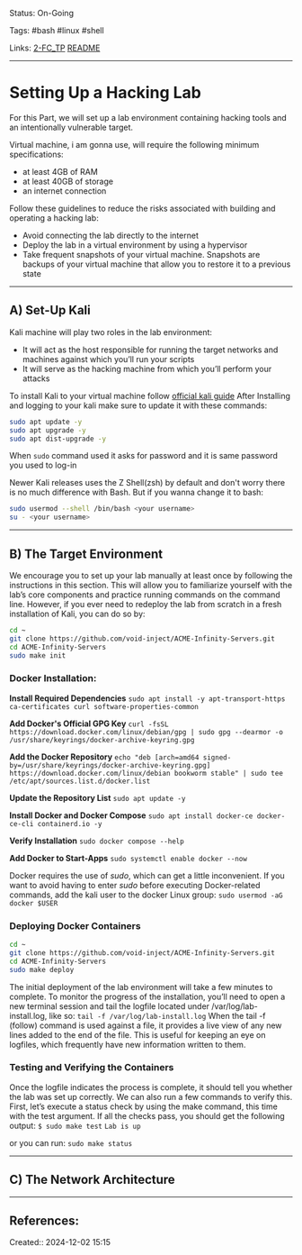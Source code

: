 Status: On-Going

Tags: #bash #linux #shell 

Links: [2-FC_TP](2-FC_TP.md) [README](Scripting/Bash/0-Notes/README.md) 
___

# Setting Up a Hacking Lab
For this Part, we will set up a lab environment containing hacking tools and an intentionally vulnerable target.

Virtual machine, i am gonna use, will require the following minimum specifications: 
- at least 4GB of RAM
- at least 40GB of storage 
- an internet connection

Follow these guidelines to reduce the risks associated with building and
operating a hacking lab:
- Avoid connecting the lab directly to the internet
- Deploy the lab in a virtual environment by using a hypervisor
- Take frequent snapshots of your virtual machine. Snapshots are backups of your virtual machine that allow you to restore it to a previous state
---
## A) Set-Up Kali
Kali machine will play two roles in the lab environment: 
- It will act as the host responsible for running the target networks and machines against which you’ll run your scripts
- It will serve as the hacking machine from which you’ll perform your attacks

To install Kali to your virtual machine follow [official kali guide](https://www.kali.org/docs/installation/)
After Installing and logging to your kali make sure to update it with these commands:
```bash
sudo apt update -y
sudo apt upgrade -y
sudo apt dist-upgrade -y
```
When `sudo` command used it asks for password and it is same password you used to log-in

Newer Kali releases uses the Z Shell(zsh) by default and don't worry there is no much difference with Bash. But if you wanna change it to bash:
```bash
sudo usermod --shell /bin/bash <your username>
su - <your username>
```

---

## B) The Target Environment
We encourage you to set up your lab manually at least once by following the instructions in this section. This will allow you to familiarize yourself with the lab’s core components and practice running commands on the command line. However, if you ever need to redeploy the lab from scratch in a fresh installation of Kali, you can do so by:
```bash
cd ~
git clone https://github.com/void-inject/ACME-Infinity-Servers.git
cd ACME-Infinity-Servers
sudo make init
```

### Docker Installation:
**Install Required Dependencies**
`sudo apt install -y apt-transport-https ca-certificates curl software-properties-common`

**Add Docker's Official GPG Key**
`curl -fsSL https://download.docker.com/linux/debian/gpg | sudo gpg --dearmor -o /usr/share/keyrings/docker-archive-keyring.gpg`

**Add the Docker Repository**
`echo "deb [arch=amd64 signed-by=/usr/share/keyrings/docker-archive-keyring.gpg] https://download.docker.com/linux/debian bookworm stable" | sudo tee /etc/apt/sources.list.d/docker.list`

**Update the Repository List**
`sudo apt update -y`

**Install Docker and Docker Compose** 
`sudo apt install docker-ce docker-ce-cli containerd.io -y`

**Verify Installation**
`sudo docker compose --help`

**Add Docker to Start-Apps**
`sudo systemctl enable docker --now`

Docker requires the use of _sudo_, which can get a little inconvenient. If you want to avoid having to enter _sudo_ before executing Docker-related commands, add the kali user to the docker Linux group:
`sudo usermod -aG docker $USER`

### Deploying Docker Containers
```bash
cd ~
git clone https://github.com/void-inject/ACME-Infinity-Servers.git
cd ACME-Infinity-Servers
sudo make deploy
```

The initial deployment of the lab environment will take a few minutes to complete. To monitor the progress of the installation, you’ll need to open a new terminal session and tail the logfile located under /var/log/​ lab-install.log, like so:
`tail -f /var/log/lab-install.log`
When the tail -f (follow) command is used against a file, it provides a live view of any new lines added to the end of the file. This is useful for keeping an eye on logfiles, which frequently have new information written to them.
### Testing and Verifying the Containers
Once the logfile indicates the process is complete, it should tell you whether the lab was set up correctly. We can also run a few commands to verify this. First, let’s execute a status check by using the make command, this time with the test argument. If all the checks pass, you should get the following output:
`$ sudo make test`
`Lab is up`

or you can run: `sudo make status`

---
## C) The Network Architecture

___
## References:

Created:: 2024-12-02 15:15